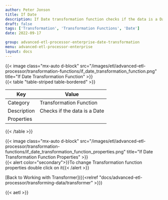 ```yaml
---
author: Peter Jonson
title: If Date
description: If Date transformation function checks if the data is a Date
draft: false
tags: ['Transformation', 'Transformation Functions', 'Date']
date: 2022-09-17

group: advanced-etl-processor-enterprise-date-transformation
menu: advanced-etl-processor-enterprise
layout: docs
---
```


{{< image class="mx-auto d-block"  src="/images/etl/advanced-etl-processor/transformation-functions/if_date_transformation_function.png" title="If Date Transformation Function" >}}
\
{{< table "table-striped table-bordered" >}}

| Key         | Value                        |
| ----------- | ---------------------------- |
| Category    | Transformation Function      |
| Description | Checks if the data is a Date |
| Properties  |                              |

{{< /table >}}

{{< image class="mx-auto d-block"  src="/images/etl/advanced-etl-processor/transformation-functions/if_date_transformation_function_properties.png" title="If Date Transformation Function Properties" >}}
\
{{< alert color="secondary">}}To change Transformation function properties double click on it{{< /alert >}}

[Back to Working with Transformer]({{<relref "docs/advanced-etl-processor/transforming-data/transformer" >}})

{{< aetl >}}
